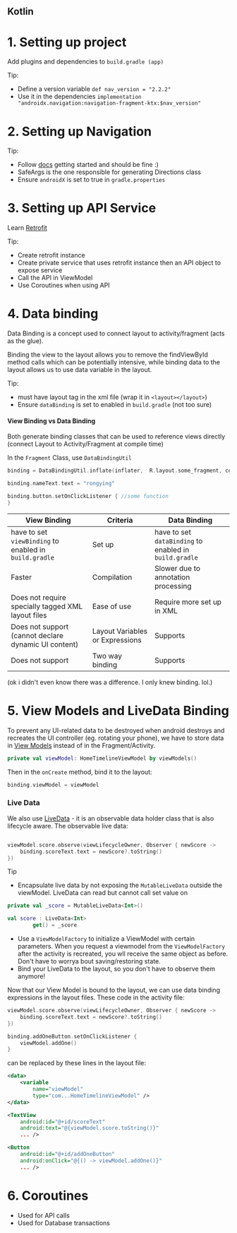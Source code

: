 ## Kotlin

# 1. Setting up project
Add plugins and dependencies to `build.gradle (app)`

Tip:
* Define a version variable `def nav_version = "2.2.2"`
* Use it in the dependencies `implementation "androidx.navigation:navigation-fragment-ktx:$nav_version"`


# 2. Setting up Navigation
Tip:
* Follow [docs](https://developer.android.com/guide/navigation/navigation-getting-started) getting started and should be fine :)
* SafeArgs is the one responsible for generating Directions class
* Ensure `androidX` is set to true in `gradle.properties`

# 3. Setting up API Service
Learn [Retrofit](https://square.github.io/retrofit/)

Tip:
* Create retrofit instance
* Create private service that uses retrofit instance then an API object to expose service
* Call the API in ViewModel
* Use Coroutines when using API 


# 4. Data binding
Data Binding is a concept used to connect layout to activity/fragment (acts as the glue). 

Binding the view to the layout allows you to remove the findViewById method calls which can be potentially intensive, while binding data to the layout allows us to use data variable in the layout.

Tip:
* must have layout tag in the xml file (wrap it in `<layout></layout>`)
* Ensure `dataBinding` is set to enabled in `build.gradle` (not too sure)

#### View Binding vs Data Binding

Both generate binding classes that can be used to reference views directly (connect Layout to Activity/Fragment at compile time)

In the `Fragment` Class, use `DataBindingUtil`
```kotlin
binding = DataBindingUtil.inflate(inflater,  R.layout.some_fragment, container, false)

binding.nameText.text = "rongying"

binding.button.setOnClickListener { //some function 
}
```

|View Binding | Criteria | Data Binding |
|--|--|--|
|have to set `viewBinding` to enabled in `build.gradle` | Set up | have to set `dataBinding` to enabled in `build.gradle`|
|Faster|Compilation|Slower due to annotation processing|
|Does not require specially tagged XML layout files|Ease of use|Require more set up in XML|
|Does not support (cannot declare dynamic UI content)|Layout Variables or Expressions|Supports|
|Does not support|Two way binding|Supports|

(ok i didn't even know there was a difference. I only knew binding. lol.)


# 5. View Models and LiveData Binding
To prevent any UI-related data to be destroyed when android destroys and recreates the UI controller (eg. rotating your phone), we have to store data in [View Models](https://developer.android.com/topic/libraries/architecture/viewmodel) instead of in the Fragment/Activity.


```kotlin
private val viewModel: HomeTimelineViewModel by viewModels()
```

Then in the `onCreate` method, bind it to the layout:
```kotlin
binding.viewModel = viewModel
```

### Live Data
We also use [LiveData](https://developer.android.com/topic/libraries/architecture/livedata) - it is an observable data holder class that is also lifecycle aware. The observable live data:
```kotlin

viewModel.score.observe(viewLifecycleOwner, Observer { newScore ->
    binding.scoreText.text = newScore?.toString()
})
```


Tip
* Encapsulate live data by not exposing the `MutableLiveData` outside the viewModel. LiveData can read but cannot call set value on
```kotlin
private val _score = MutableLiveData<Int>()

val score : LiveData<Int>
        get() = _score
```
* Use a `ViewModelFactory` to initialize a ViewModel with certain parameters. When you request a viewmodel from the `ViewModelFactory` after the activity is recreated, you wll receive the same object as before. Don't have to worrya bout saving/restoring state.
* Bind your LiveData to the layout, so you don't have to observe them anymore!

Now that our View Model is bound to the layout, we can use data binding expressions in the layout files. These code in the activity file:
```kotlin
viewModel.score.observe(viewLifecycleOwner, Observer { newScore ->
    binding.scoreText.text = newScore?.toString()
})

binding.addOneButton.setOnClickListener {
    viewModel.addOne()
}
```
can be replaced by these lines in the layout file:
```xml
<data>
    <variable
        name="viewModel"
        type="com...HomeTimelineViewModel" />
</data>

<TextView
    android:id="@+id/scoreText"
    android:text="@{viewModel.score.toString()}"
    ... />

<Button
    android:id="@+id/addOneButton"
    android:onClick="@{() -> viewModel.addOne()}"
    ... />
```


# 6. Coroutines
* Used for API calls
* Used for Database transactions